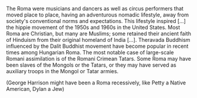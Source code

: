 The Roma were musicians and dancers as well as circus performers that moved place to place, having an adventurous nomadic lifestyle, away from society's conventional norms and expectations. This lifestyle inspired [...] the hippie movement of the 1950s and 1960s in the United States.
Most Roma are Christian, but many are Muslims; some retained their ancient faith of Hinduism from their original homeland of India [...]. Theravada Buddhism influenced by the Dalit Buddhist movement have become popular in recent times among Hungarian Roma.
The most notable case of large-scale Romani assimilation is of the Romani Crimean Tatars.
Some Roma may have been slaves of the Mongols or the Tatars, or they may have served as auxiliary troops in the Mongol or Tatar armies.

(George Harrison might have been a Roma recessively, like Petty a Native American, Dylan a Jew)